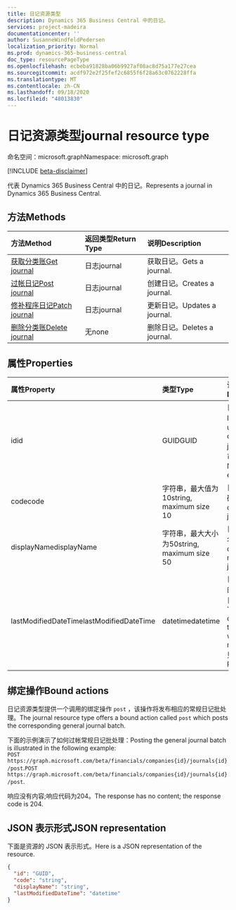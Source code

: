 ```yaml
---
title: 日记资源类型
description: Dynamics 365 Business Central 中的日记。
services: project-madeira
documentationcenter: ''
author: SusanneWindfeldPedersen
localization_priority: Normal
ms.prod: dynamics-365-business-central
doc_type: resourcePageType
ms.openlocfilehash: ecbeba91828ba06b9927af08ac8d75a177e27cea
ms.sourcegitcommit: acdf972e2f25fef2c6855f6f28a63c0762228ffa
ms.translationtype: MT
ms.contentlocale: zh-CN
ms.lasthandoff: 09/18/2020
ms.locfileid: "48013830"
---
```

# <a name="journal-resource-type"></a><span data-ttu-id="663e3-103">日记资源类型</span><span class="sxs-lookup"><span data-stu-id="663e3-103">journal resource type</span></span>

<span data-ttu-id="663e3-104">命名空间：microsoft.graph</span><span class="sxs-lookup"><span data-stu-id="663e3-104">Namespace: microsoft.graph</span></span>

[!INCLUDE [beta-disclaimer](../../includes/beta-disclaimer.md)]

<span data-ttu-id="663e3-105">代表 Dynamics 365 Business Central 中的日记。</span><span class="sxs-lookup"><span data-stu-id="663e3-105">Represents a journal in Dynamics 365 Business Central.</span></span>

## <a name="methods"></a><span data-ttu-id="663e3-106">方法</span><span class="sxs-lookup"><span data-stu-id="663e3-106">Methods</span></span>

| <span data-ttu-id="663e3-107">方法</span><span class="sxs-lookup"><span data-stu-id="663e3-107">Method</span></span>                                            |<span data-ttu-id="663e3-108">返回类型</span><span class="sxs-lookup"><span data-stu-id="663e3-108">Return Type</span></span>|<span data-ttu-id="663e3-109">说明</span><span class="sxs-lookup"><span data-stu-id="663e3-109">Description</span></span>    |
|:--------------------------------------------------|:----------|:--------------|
|[<span data-ttu-id="663e3-110">获取分类账</span><span class="sxs-lookup"><span data-stu-id="663e3-110">Get journal</span></span>](../api/dynamics-journal-get.md)      |<span data-ttu-id="663e3-111">日志</span><span class="sxs-lookup"><span data-stu-id="663e3-111">journal</span></span>    |<span data-ttu-id="663e3-112">获取日记。</span><span class="sxs-lookup"><span data-stu-id="663e3-112">Gets a journal.</span></span>   |
|[<span data-ttu-id="663e3-113">过帐日记</span><span class="sxs-lookup"><span data-stu-id="663e3-113">Post journal</span></span>](../api/dynamics-create-journal.md)  |<span data-ttu-id="663e3-114">日志</span><span class="sxs-lookup"><span data-stu-id="663e3-114">journal</span></span>    |<span data-ttu-id="663e3-115">创建日记。</span><span class="sxs-lookup"><span data-stu-id="663e3-115">Creates a journal.</span></span>|
|[<span data-ttu-id="663e3-116">修补程序日记</span><span class="sxs-lookup"><span data-stu-id="663e3-116">Patch journal</span></span>](../api/dynamics-journal-update.md) |<span data-ttu-id="663e3-117">日志</span><span class="sxs-lookup"><span data-stu-id="663e3-117">journal</span></span>    |<span data-ttu-id="663e3-118">更新日记。</span><span class="sxs-lookup"><span data-stu-id="663e3-118">Updates a journal.</span></span>|
|[<span data-ttu-id="663e3-119">删除分类账</span><span class="sxs-lookup"><span data-stu-id="663e3-119">Delete journal</span></span>](../api/dynamics-journal-delete.md)|<span data-ttu-id="663e3-120">无</span><span class="sxs-lookup"><span data-stu-id="663e3-120">none</span></span>       |<span data-ttu-id="663e3-121">删除日记。</span><span class="sxs-lookup"><span data-stu-id="663e3-121">Deletes a journal.</span></span>|

## <a name="properties"></a><span data-ttu-id="663e3-122">属性</span><span class="sxs-lookup"><span data-stu-id="663e3-122">Properties</span></span>
| <span data-ttu-id="663e3-123">属性</span><span class="sxs-lookup"><span data-stu-id="663e3-123">Property</span></span>           | <span data-ttu-id="663e3-124">类型</span><span class="sxs-lookup"><span data-stu-id="663e3-124">Type</span></span>                  |<span data-ttu-id="663e3-125">说明</span><span class="sxs-lookup"><span data-stu-id="663e3-125">Description</span></span>                                           |
|:-------------------|:----------------------|:-----------------------------------------------------|
|<span data-ttu-id="663e3-126">id</span><span class="sxs-lookup"><span data-stu-id="663e3-126">id</span></span>                  |<span data-ttu-id="663e3-127">GUID</span><span class="sxs-lookup"><span data-stu-id="663e3-127">GUID</span></span>                   |<span data-ttu-id="663e3-128">日记的唯一 ID。</span><span class="sxs-lookup"><span data-stu-id="663e3-128">The unique ID of the journal.</span></span> <span data-ttu-id="663e3-129">不可编辑。</span><span class="sxs-lookup"><span data-stu-id="663e3-129">Non-editable.</span></span>           |
|<span data-ttu-id="663e3-130">code</span><span class="sxs-lookup"><span data-stu-id="663e3-130">code</span></span>                |<span data-ttu-id="663e3-131">字符串，最大值为10</span><span class="sxs-lookup"><span data-stu-id="663e3-131">string, maximum size 10</span></span>| <span data-ttu-id="663e3-132">日记的代码。</span><span class="sxs-lookup"><span data-stu-id="663e3-132">The code of the journal.</span></span>                             |
|<span data-ttu-id="663e3-133">displayName</span><span class="sxs-lookup"><span data-stu-id="663e3-133">displayName</span></span>         |<span data-ttu-id="663e3-134">字符串，最大大小为50</span><span class="sxs-lookup"><span data-stu-id="663e3-134">string, maximum size 50</span></span>| <span data-ttu-id="663e3-135">日记的显示名称。</span><span class="sxs-lookup"><span data-stu-id="663e3-135">The display name of the journal.</span></span>                     |
|<span data-ttu-id="663e3-136">lastModifiedDateTime</span><span class="sxs-lookup"><span data-stu-id="663e3-136">lastModifiedDateTime</span></span>|<span data-ttu-id="663e3-137">datetime</span><span class="sxs-lookup"><span data-stu-id="663e3-137">datetime</span></span>               |<span data-ttu-id="663e3-138">日记已修改的最后一个日期/时间。</span><span class="sxs-lookup"><span data-stu-id="663e3-138">The last datetime the journal was modified.</span></span> <span data-ttu-id="663e3-139">只读。</span><span class="sxs-lookup"><span data-stu-id="663e3-139">Read-Only.</span></span>|

## <a name="bound-actions"></a><span data-ttu-id="663e3-140">绑定操作</span><span class="sxs-lookup"><span data-stu-id="663e3-140">Bound actions</span></span>
<span data-ttu-id="663e3-141">日记资源类型提供一个调用的绑定操作 `post` ，该操作将发布相应的常规日记批处理。</span><span class="sxs-lookup"><span data-stu-id="663e3-141">The journal resource type offers a bound action called `post` which posts the corresponding general journal batch.</span></span>

<span data-ttu-id="663e3-142">下面的示例演示了如何过帐常规日记批处理：</span><span class="sxs-lookup"><span data-stu-id="663e3-142">Posting the general journal batch is illustrated in the following example:</span></span>  
<span data-ttu-id="663e3-143">`POST https://graph.microsoft.com/beta/financials/companies{id}/journals{id}/post`.</span><span class="sxs-lookup"><span data-stu-id="663e3-143">`POST https://graph.microsoft.com/beta/financials/companies{id}/journals{id}/post`.</span></span>

<span data-ttu-id="663e3-144">响应没有内容;响应代码为204。</span><span class="sxs-lookup"><span data-stu-id="663e3-144">The response has no content; the response code is 204.</span></span>

## <a name="json-representation"></a><span data-ttu-id="663e3-145">JSON 表示形式</span><span class="sxs-lookup"><span data-stu-id="663e3-145">JSON representation</span></span>

<span data-ttu-id="663e3-146">下面是资源的 JSON 表示形式。</span><span class="sxs-lookup"><span data-stu-id="663e3-146">Here is a JSON representation of the resource.</span></span>


```json
{
  "id": "GUID",
  "code": "string",
  "displayName": "string",
  "lastModifiedDateTime": "datetime"
}
```



